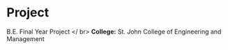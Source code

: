 # Project
B.E. Final Year Project </ br>
<b>College:</b> St. John College of Engineering and Management
